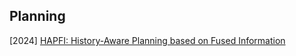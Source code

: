 ## Planning

[2024] [HAPFI: History-Aware Planning based on Fused Information](https://arxiv.org/abs/2407.16533)
